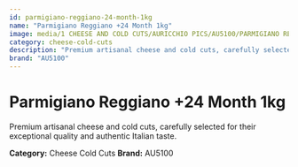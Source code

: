 ```yaml
---
id: parmigiano-reggiano-24-month-1kg
name: "Parmigiano Reggiano +24 Month 1kg"
image: media/1 CHEESE AND COLD CUTS/AURICCHIO PICS/AU5100/PARMIGIANO REGGIANO +24 month 1Kg.jpg
category: cheese-cold-cuts
description: "Premium artisanal cheese and cold cuts, carefully selected for their exceptional quality and authentic Italian taste."
brand: "AU5100"
---
```


# Parmigiano Reggiano +24 Month 1kg

Premium artisanal cheese and cold cuts, carefully selected for their exceptional quality and authentic Italian taste.

**Category:** Cheese Cold Cuts
**Brand:** AU5100
